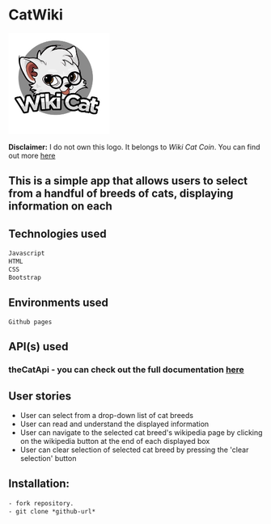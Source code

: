 # CatWiki

![logo](./logo.png)

**Disclaimer:** I do not own this logo. It belongs to *Wiki Cat Coin*. You can find out more [here](https://coinmarketcap.com/community/profile/WikiCatCoin/)

## This is a simple app that allows users to select from a handful of breeds of cats, displaying information on each

## Technologies used

```
Javascript
HTML
CSS
Bootstrap

```

## Environments used

```
Github pages
```

## API(s) used

### theCatApi - you can check out the full documentation [here](https://thecatapi.com/)


## User stories

* User can select from a drop-down list of cat breeds
* User can read and understand the displayed information
* User can navigate to the selected cat breed's wikipedia page by clicking on the wikipedia button at the end of each displayed box
* User can clear selection of selected cat breed by pressing the 'clear selection' button


## Installation:
```
- fork repository.
- git clone *github-url*

```
